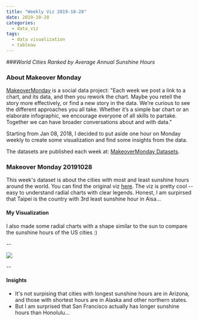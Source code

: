 ```yaml
---
title: "Weekly Viz 2019-10-28"
date: 2019-10-28
categories:
  - data_viz
tags:
  - data visualization
  - tableau
---
```


###*World Cities Ranked by Average Annual Sunshine Hours*


### About Makeover Monday

[MakeoverMonday](http://www.makeovermonday.co.uk/) is a social data project:
"Each week we post a link to a chart, and its data, and then you rework the chart.
Maybe you retell the story more effectively, or find a new story in the data.
We’re curious to see the different approaches you all take. Whether it’s a simple bar chart or an elaborate infographic, we encourage everyone of all skills to partake.
Together we can have broader conversations about and with data."

Starting from Jan 08, 2018, I decided to put aside one hour on Monday weekly to create some visualization and find some insights from the data.

The datasets are published each week at: [MakeoverMonday Datasets](http://www.makeovermonday.co.uk/data/).

### Makeover Monday 20191028

This week's dataset is about the cities with most and least sunshine hours around the world. You can find the original viz [here](https://www.visualcapitalist.com/wp-content/uploads/2019/10/world-cities-by-hours-annual-sunshine.html). The viz is pretty cool -- easy to understand radial charts with clear legends. Honest, I am surpirsed that Taipei is the country with 3rd least sunshine hour in Aisa...  

#### My Visualization

I also made some radial charts with a shape similar to the sun to compare the sunshine hours of the US cities :)  

--  
<div class='tableauPlaceholder' id='viz1572316099192' style='position: relative'>
<noscript><a href='#'>
  <img alt=' ' src='https:&#47;&#47;public.tableau.com&#47;static&#47;images&#47;Ma&#47;MakeOverMonday20191028&#47;USCitySunshineRank&#47;1_rss.png' style='border: none' />
</a></noscript>
<object class='tableauViz'  style='display:none;'>
  <param name='host_url' value='https%3A%2F%2Fpublic.tableau.com%2F' /> 
  <param name='embed_code_version' value='3' />
  <param name='site_root' value='' />
  <param name='name' value='MakeOverMonday20191028&#47;USCitySunshineRank' />
  <param name='tabs' value='no' />
  <param name='toolbar' value='yes' />
  <param name='static_image' value='https:&#47;&#47;public.tableau.com&#47;static&#47;images&#47;Ma&#47;MakeOverMonday20191028&#47;USCitySunshineRank&#47;1.png' />
  <param name='animate_transition' value='yes' />
  <param name='display_static_image' value='yes' />
  <param name='display_spinner' value='yes' />
  <param name='display_overlay' value='yes' />
  <param name='display_count' value='yes' />
</object></div>              
<script type='text/javascript'>             
  var divElement = document.getElementById('viz1572316099192');      
  var vizElement = divElement.getElementsByTagName('object')[0];       
  if ( divElement.offsetWidth > 800 ) { vizElement.style.width='600px';vizElement.style.height='627px';} else if ( divElement.offsetWidth > 500 ) { vizElement.style.width='600px';vizElement.style.height='627px';} else { vizElement.style.width='100%';vizElement.style.height='727px';}    
  var scriptElement = document.createElement('script');          
  scriptElement.src = 'https://public.tableau.com/javascripts/api/viz_v1.js';       
  vizElement.parentNode.insertBefore(scriptElement, vizElement);              
</script>
  
--  

#### Insights
* It's not surpising that cities with longest sunshine hours are in Arizona, and those with shortest hours are in Alaska and other northern states.  
* But I am surprised that San Francisco actually has longer sunshine hours than Honolulu...
  
